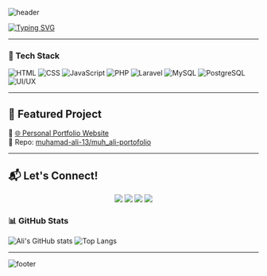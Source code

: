 <!-- Banner -->
![header](https://capsule-render.vercel.app/api?type=waving&color=0f172a&height=200&section=header&text=Muhamad%20Ali%20Akbar%20Abil%20Aziz&fontSize=28&fontColor=ffffff&animation=fadeIn&fontAlignY=35)

<!-- Typing SVG -->
[![Typing SVG](https://readme-typing-svg.herokuapp.com?font=Fira+Code&size=22&duration=3000&pause=1000&color=FFFFFF&center=true&vCenter=true&width=700&lines=Junior+Web+Developer;Back-End+Enthusiast;UI%2FUX+Learner;Always+Learning+New+Things)](https://git.io/typing-svg)

---

### 🚀 Tech Stack
![HTML](https://img.shields.io/badge/HTML-0f172a?style=for-the-badge&logo=html5&logoColor=white)
![CSS](https://img.shields.io/badge/CSS-0f172a?style=for-the-badge&logo=css3&logoColor=white)
![JavaScript](https://img.shields.io/badge/JavaScript-0f172a?style=for-the-badge&logo=javascript&logoColor=white)
![PHP](https://img.shields.io/badge/PHP-0f172a?style=for-the-badge&logo=php&logoColor=white)
![Laravel](https://img.shields.io/badge/Laravel-0f172a?style=for-the-badge&logo=laravel&logoColor=white)
![MySQL](https://img.shields.io/badge/MySQL-0f172a?style=for-the-badge&logo=mysql&logoColor=white)
![PostgreSQL](https://img.shields.io/badge/PostgreSQL-0f172a?style=for-the-badge&logo=postgresql&logoColor=white)
![UI/UX](https://img.shields.io/badge/UI%2FUX-0f172a?style=for-the-badge&logo=figma&logoColor=white)


---
## 🚀 Featured Project
🔗 [🌐 Personal Portfolio Website](https://muhamad-ali-13.github.io/muh_ali-portofolio/)  
📂 Repo: [muhamad-ali-13/muh_ali-portofolio](https://github.com/muhamad-ali-13/muh_ali-portofolio)

---

## 📬 Let's Connect!
<p align="center">
  <a href="mailto:muhamad13aliakbar@gmail.com"><img src="https://img.shields.io/badge/Email-D14836?style=for-the-badge&logo=gmail&logoColor=white"></a>
  <a href="https://www.linkedin.com/in/muhamad-ali-akbar-abil-aziz"><img src="https://img.shields.io/badge/LinkedIn-0A66C2?style=for-the-badge&logo=linkedin&logoColor=white"></a>
  <a href="https://github.com/muhamad-ali-13"><img src="https://img.shields.io/badge/GitHub-181717?style=for-the-badge&logo=github&logoColor=white"></a>
  <a href="https://wa.me/6287898119254"><img src="https://img.shields.io/badge/WhatsApp-25D366?style=for-the-badge&logo=whatsapp&logoColor=white"></a>
</p>

### 📊 GitHub Stats
![Ali's GitHub stats](https://github-readme-stats.vercel.app/api?username=muhamad-ali-13&show_icons=true&theme=tokyonight)
![Top Langs](https://github-readme-stats.vercel.app/api/top-langs/?username=muhamad-ali-13&layout=compact&theme=tokyonight)

---

<!-- Footer -->
![footer](https://capsule-render.vercel.app/api?type=waving&color=0f172a&height=100&section=footer)
